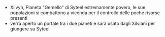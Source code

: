  - Xilvyn, Pianeta "Gemello" di Syteel estremamente povero, le sue popolazioni si combattono a vicenda per il controllo delle poche risorse presenti
 - verrà aperto un portale tra i due pianeti e sarà usato dagli Xilviani per giungere su Syteel
